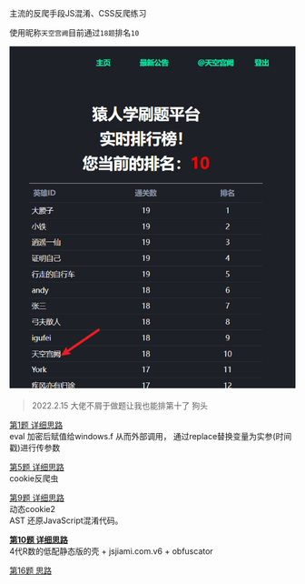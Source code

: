 主流的反爬手段JS混淆、CSS反爬练习  

使用昵称`天空宫阙`目前通过`18题`排名`10`

![](success_pictures/rank.png)


> 2022.2.15
> 大佬不屑于做题让我也能排第十了 狗头


[第1题 详细思路](./note/match01.md)    
eval 加密后赋值给windows.f 从而外部调用， 通过replace替换变量为实参(时间戳)进行传参数

[第5题 详细思路](./note/match05.md)   
cookie反爬虫

[第9题 详细思路](./note/match09.md)   
动态cookie2  
AST 还原JavaScript混淆代码。  

[**第10题 详细思路**](./match10/readme.md)  
4代R数的低配静态版的壳 + jsjiami.com.v6 + obfuscator  

[第16题 思路](./match16/readme.md)
